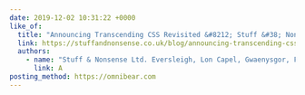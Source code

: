 ```yaml
---
date: 2019-12-02 10:31:22 +0000
like_of:
  title: "Announcing Transcending CSS Revisited &#8212; Stuff &#38; Nonsense"
  link: https://stuffandnonsense.co.uk/blog/announcing-transcending-css-revisited
  authors:
    - name: "Stuff & Nonsense Ltd. Eversleigh, Lon Capel, Gwaenysgor, Flintshire, North Wales, LL18 6EJ, UK"
      link: A
posting_method: https://omnibear.com
---
```

